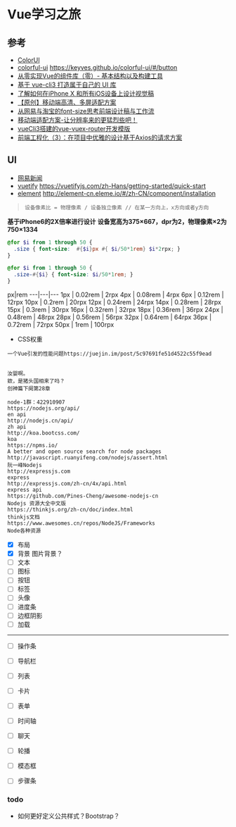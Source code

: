 # Vue学习之旅

## 参考 
- [ColorUI](https://github.com/weilanwl/ColorUI)
- [colorful-ui](https://github.com/Keyves/colorful-ui) https://keyves.github.io/colorful-ui/#/button
- [从零实现Vue的组件库（零）- 基本结构以及构建工具](https://juejin.im/post/5c0b8ece5188254f9e2809fe)
- [基于 vue-cli3 打造属于自己的 UI 库](https://juejin.im/post/5c95c61f6fb9a070c40acf65)
- [了解如何在iPhone X 和所有iOS设备上设计视觉稿](https://www.ui.cn/detail/246980.html)
- [【原创】移动端高清、多屏适配方案](http://www.html-js.com/article/Mobile-terminal-H5-mobile-terminal-HD-multi-screen-adaptation-scheme%203041)
- [从网易与淘宝的font-size思考前端设计稿与工作流](http://www.cnblogs.com/lyzg/p/4877277.html)
- [移动端适配方案-让分辨率来的更猛烈些吧！](https://juejin.im/post/5bc7fb9ef265da0acd20ebeb)
- [vueCli3搭建的vue-vuex-router开发模版](https://github.com/wangyupo/vue-vuex-router)
- [前端工程化（3）：在项目中优雅的设计基于Axios的请求方案](https://juejin.im/post/5c9c6be8f265da610f7c186d)

## UI

- [网易新闻](https://3g.163.com/touch/#/)
- [vuetify](https://github.com/vuetifyjs/vuetify) https://vuetifyjs.com/zh-Hans/getting-started/quick-start
- [element](https://github.com/ElemeFE/element) http://element-cn.eleme.io/#/zh-CN/component/installation


>`设备像素比 = 物理像素 / 设备独立像素 // 在某一方向上，x方向或者y方向`

**基于iPhone6的2X倍率进行设计**
**设备宽高为375×667，dpr为2，物理像素×2为750×1334**

```scss
@for $i from 1 through 50 {
  .size { font-size:  #{$i}px #{ $i/50*1rem} $i*2rpx; }
}

@for $i from 1 through 50 {
  .size-#{$i} { font-size: $i/50*1rem; }
}
```

px|rem
---|---|---
1px   | 0.02rem | 2rpx
4px   | 0.08rem | 4rpx
6px   | 0.12rem | 12rpx
10px  | 0.2rem  | 20rpx
12px  | 0.24rem | 24rpx
14px  | 0.28rem | 28rpx
15px  | 0.3rem  | 30rpx
16px  | 0.32rem | 32rpx
18px  | 0.36rem | 36rpx
24px  | 0.48rem | 48rpx
28px  | 0.56rem | 56rpx
32px  | 0.64rem | 64rpx
36px  | 0.72rem | 72rpx
50px  | 1rem    | 100rpx


- CSS权重

```
一个Vue引发的性能问题https://juejin.im/post/5c97691fe51d4522c55f9ead


汝婴啊。
欸，是猪头国相来了吗？
创神篇下阕第28章

node-1群：422910907
https://nodejs.org/api/
en api
http://nodejs.cn/api/
zh api
http://koa.bootcss.com/
koa
https://npms.io/
A better and open source search for node packages
http://javascript.ruanyifeng.com/nodejs/assert.html
阮一峰Nodejs
http://expressjs.com
express
http://expressjs.com/zh-cn/4x/api.html
express api
https://github.com/Pines-Cheng/awesome-nodejs-cn
Nodejs 资源大全中文版
https://thinkjs.org/zh-cn/doc/index.html
thinkjs文档
https://www.awesomes.cn/repos/NodeJS/Frameworks
Node各种资源
```


- [x] 布局
- [x] 背景 图片背景？
- [ ] 文本
- [ ] 图标 
- [ ] 按钮
- [ ] 标签
- [ ] 头像
- [ ] 进度条
- [ ] 边框阴影
- [ ] 加载
--- 
- [ ] 操作条
- [ ] 导航栏 
- [ ] 列表
- [ ] 卡片
- [ ] 表单
- [ ] 时间轴
- [ ] 聊天
- [ ] 轮播
- [ ] 模态框
- [ ] 步骤条


### todo

- 如何更好定义公共样式？Bootstrap？